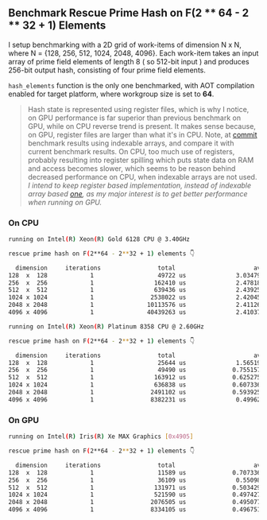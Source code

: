 ## Benchmark Rescue Prime Hash on F(2 ** 64 - 2 ** 32 + 1) Elements

I setup benchmarking with a 2D grid of work-items of dimension N x N, where N = {128, 256, 512, 1024, 2048, 4096}. Each work-item takes an input array of prime field elements of length 8 ( so 512-bit input ) and produces 256-bit output hash, consisting of four prime field elements.

`hash_elements` function is the only one benchmarked, with AOT compilation enabled for target platform, where workgroup size is set to **64**.

> Hash state is represented using register files, which is why I notice, on GPU performance is far superior than previous benchmark on GPU, while on CPU reverse trend is present. It makes sense because, on GPU, register files are larger than what it's in CPU. Note, at [commit](https://github.com/itzmeanjan/ff-gpu/blob/27f670fa955b8e33a76741cd364a8dbae7fa1959/benchmarks/rescue_prime.md) benchmark results using indexable arrays, and compare it with current benchmark results. On CPU, too much use of registers, probably resulting into register spilling which puts state data on RAM and access becomes slower, which seems to be reason behind decreased performance on CPU, when indexable arrays are not used. *I intend to keep register based implementation, instead of indexable array based [one](https://github.com/itzmeanjan/ff-gpu/blob/27f670fa955b8e33a76741cd364a8dbae7fa1959/rescue_prime.cpp), as my major interest is to get better performance when running on GPU.*

### On CPU

```bash
running on Intel(R) Xeon(R) Gold 6128 CPU @ 3.40GHz

rescue prime hash on F(2**64 - 2**32 + 1) elements 👇

  dimension		iterations		          total		                 avg		                op/s
128  x  128		       1		          49722 us		        3.03479 us		         329512
256  x  256		       1		         162410 us		        2.47818 us		         403522
512  x  512		       1		         639436 us		        2.43925 us		         409961
1024 x 1024		       1		        2538022 us		        2.42045 us		         413147
2048 x 2048		       1		       10113576 us		        2.41126 us		         414720
4096 x 4096		       1		       40439263 us		        2.41037 us		         414874
```

```bash
running on Intel(R) Xeon(R) Platinum 8358 CPU @ 2.60GHz

rescue prime hash on F(2**64 - 2**32 + 1) elements 👇

  dimension		iterations		          total		                 avg		                op/s
128  x  128		       1		          25644 us		        1.56519 us		         638902
256  x  256		       1		          49490 us		       0.755157 us		    1.32423e+06
512  x  512		       1		         163912 us		       0.625275 us		     1.5993e+06
1024 x 1024		       1		         636838 us		       0.607336 us		    1.64653e+06
2048 x 2048		       1		        2491102 us		       0.593925 us		    1.68371e+06
4096 x 4096		       1		        8382231 us		        0.49962 us		    2.00152e+06
```

### On GPU

```bash
running on Intel(R) Iris(R) Xe MAX Graphics [0x4905]

rescue prime hash on F(2**64 - 2**32 + 1) elements 👇

  dimension		iterations		          total		                 avg		                op/s
128  x  128		       1		          11589 us		       0.707336 us		    1.41375e+06
256  x  256		       1		          36109 us		        0.55098 us		    1.81495e+06
512  x  512		       1		         131971 us		       0.503429 us		    1.98638e+06
1024 x 1024		       1		         521590 us		       0.497427 us		    2.01035e+06
2048 x 2048		       1		        2076505 us		       0.495077 us		    2.01989e+06
4096 x 4096		       1		        8334105 us		       0.496751 us		    2.01308e+06
```
